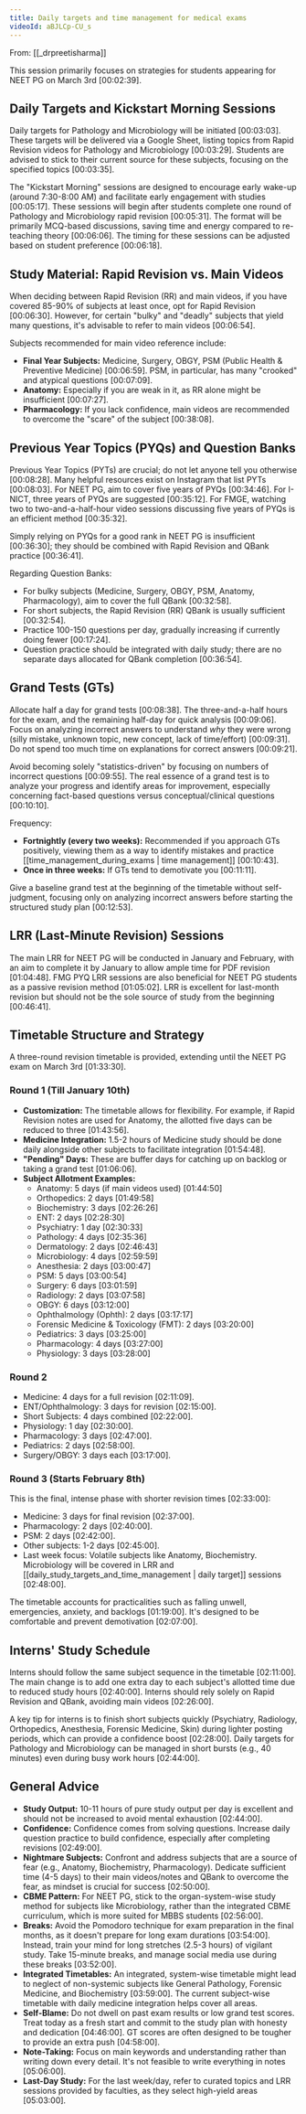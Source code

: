 ```yaml
---
title: Daily targets and time management for medical exams
videoId: aBJLCp-CU_s
---
```


From: [[_drpreetisharma]] <br/> 

This session primarily focuses on strategies for students appearing for NEET PG on March 3rd <a class="yt-timestamp" data-t="00:02:39">[00:02:39]</a>.

## Daily Targets and Kickstart Morning Sessions

Daily targets for Pathology and Microbiology will be initiated <a class="yt-timestamp" data-t="00:03:03">[00:03:03]</a>. These targets will be delivered via a Google Sheet, listing topics from Rapid Revision videos for Pathology and Microbiology <a class="yt-timestamp" data-t="00:03:29">[00:03:29]</a>. Students are advised to stick to their current source for these subjects, focusing on the specified topics <a class="yt-timestamp" data-t="00:03:35">[00:03:35]</a>.

The "Kickstart Morning" sessions are designed to encourage early wake-up (around 7:30-8:00 AM) and facilitate early engagement with studies <a class="yt-timestamp" data-t="00:05:17">[00:05:17]</a>. These sessions will begin after students complete one round of Pathology and Microbiology rapid revision <a class="yt-timestamp" data-t="00:05:31">[00:05:31]</a>. The format will be primarily MCQ-based discussions, saving time and energy compared to re-teaching theory <a class="yt-timestamp" data-t="00:06:06">[00:06:06]</a>. The timing for these sessions can be adjusted based on student preference <a class="yt-timestamp" data-t="00:06:18">[00:06:18]</a>.

## Study Material: Rapid Revision vs. Main Videos

When deciding between Rapid Revision (RR) and main videos, if you have covered 85-90% of subjects at least once, opt for Rapid Revision <a class="yt-timestamp" data-t="00:06:30">[00:06:30]</a>. However, for certain "bulky" and "deadly" subjects that yield many questions, it's advisable to refer to main videos <a class="yt-timestamp" data-t="00:06:54">[00:06:54]</a>.

Subjects recommended for main video reference include:
*   **Final Year Subjects:** Medicine, Surgery, OBGY, PSM (Public Health & Preventive Medicine) <a class="yt-timestamp" data-t="00:06:59">[00:06:59]</a>. PSM, in particular, has many "crooked" and atypical questions <a class="yt-timestamp" data-t="00:07:09">[00:07:09]</a>.
*   **Anatomy:** Especially if you are weak in it, as RR alone might be insufficient <a class="yt-timestamp" data-t="00:07:27">[00:07:27]</a>.
*   **Pharmacology:** If you lack confidence, main videos are recommended to overcome the "scare" of the subject <a class="yt-timestamp" data-t="00:38:08">[00:38:08]</a>.

## Previous Year Topics (PYQs) and Question Banks

Previous Year Topics (PYTs) are crucial; do not let anyone tell you otherwise <a class="yt-timestamp" data-t="00:08:28">[00:08:28]</a>. Many helpful resources exist on Instagram that list PYTs <a class="yt-timestamp" data-t="00:08:03">[00:08:03]</a>. For NEET PG, aim to cover five years of PYQs <a class="yt-timestamp" data-t="00:34:46">[00:34:46]</a>. For I-NICT, three years of PYQs are suggested <a class="yt-timestamp" data-t="00:35:12">[00:35:12]</a>. For FMGE, watching two to two-and-a-half-hour video sessions discussing five years of PYQs is an efficient method <a class="yt-timestamp" data-t="00:35:32">[00:35:32]</a>.

Simply relying on PYQs for a good rank in NEET PG is insufficient <a class="yt-timestamp" data-t="00:36:30">[00:36:30]</a>; they should be combined with Rapid Revision and QBank practice <a class="yt-timestamp" data-t="00:36:41">[00:36:41]</a>.

Regarding Question Banks:
*   For bulky subjects (Medicine, Surgery, OBGY, PSM, Anatomy, Pharmacology), aim to cover the full QBank <a class="yt-timestamp" data-t="00:32:58">[00:32:58]</a>.
*   For short subjects, the Rapid Revision (RR) QBank is usually sufficient <a class="yt-timestamp" data-t="00:32:54">[00:32:54]</a>.
*   Practice 100-150 questions per day, gradually increasing if currently doing fewer <a class="yt-timestamp" data-t="00:17:24">[00:17:24]</a>.
*   Question practice should be integrated with daily study; there are no separate days allocated for QBank completion <a class="yt-timestamp" data-t="00:36:54">[00:36:54]</a>.

## Grand Tests (GTs)

Allocate half a day for grand tests <a class="yt-timestamp" data-t="00:08:38">[00:08:38]</a>. The three-and-a-half hours for the exam, and the remaining half-day for quick analysis <a class="yt-timestamp" data-t="00:09:06">[00:09:06]</a>. Focus on analyzing incorrect answers to understand *why* they were wrong (silly mistake, unknown topic, new concept, lack of time/effort) <a class="yt-timestamp" data-t="00:09:31">[00:09:31]</a>. Do not spend too much time on explanations for correct answers <a class="yt-timestamp" data-t="00:09:21">[00:09:21]</a>.

Avoid becoming solely "statistics-driven" by focusing on numbers of incorrect questions <a class="yt-timestamp" data-t="00:09:55">[00:09:55]</a>. The real essence of a grand test is to analyze your progress and identify areas for improvement, especially concerning fact-based questions versus conceptual/clinical questions <a class="yt-timestamp" data-t="00:10:10">[00:10:10]</a>.

Frequency:
*   **Fortnightly (every two weeks):** Recommended if you approach GTs positively, viewing them as a way to identify mistakes and practice [[time_management_during_exams | time management]] <a class="yt-timestamp" data-t="00:10:43">[00:10:43]</a>.
*   **Once in three weeks:** If GTs tend to demotivate you <a class="yt-timestamp" data-t="00:11:11">[00:11:11]</a>.

Give a baseline grand test at the beginning of the timetable without self-judgment, focusing only on analyzing incorrect answers before starting the structured study plan <a class="yt-timestamp" data-t="00:12:53">[00:12:53]</a>.

## LRR (Last-Minute Revision) Sessions

The main LRR for NEET PG will be conducted in January and February, with an aim to complete it by January to allow ample time for PDF revision <a class="yt-timestamp" data-t="01:04:48">[01:04:48]</a>. FMG PYQ LRR sessions are also beneficial for NEET PG students as a passive revision method <a class="yt-timestamp" data-t="01:05:02">[01:05:02]</a>. LRR is excellent for last-month revision but should not be the sole source of study from the beginning <a class="yt-timestamp" data-t="00:46:41">[00:46:41]</a>.

## Timetable Structure and Strategy

A three-round revision timetable is provided, extending until the NEET PG exam on March 3rd <a class="yt-timestamp" data-t="01:33:30">[01:33:30]</a>.

### Round 1 (Till January 10th)

*   **Customization:** The timetable allows for flexibility. For example, if Rapid Revision notes are used for Anatomy, the allotted five days can be reduced to three <a class="yt-timestamp" data-t="01:43:56">[01:43:56]</a>.
*   **Medicine Integration:** 1.5-2 hours of Medicine study should be done daily alongside other subjects to facilitate integration <a class="yt-timestamp" data-t="01:54:48">[01:54:48]</a>.
*   **"Pending" Days:** These are buffer days for catching up on backlog or taking a grand test <a class="yt-timestamp" data-t="01:06:06">[01:06:06]</a>.
*   **Subject Allotment Examples:**
    *   Anatomy: 5 days (if main videos used) <a class="yt-timestamp" data-t="01:44:50">[01:44:50]</a>
    *   Orthopedics: 2 days <a class="yt-timestamp" data-t="01:49:58">[01:49:58]</a>
    *   Biochemistry: 3 days <a class="yt-timestamp" data-t="02:26:26">[02:26:26]</a>
    *   ENT: 2 days <a class="yt-timestamp" data-t="02:28:30">[02:28:30]</a>
    *   Psychiatry: 1 day <a class="yt-timestamp" data-t="02:30:33">[02:30:33]</a>
    *   Pathology: 4 days <a class="yt-timestamp" data-t="02:35:36">[02:35:36]</a>
    *   Dermatology: 2 days <a class="yt-timestamp" data-t="02:46:43">[02:46:43]</a>
    *   Microbiology: 4 days <a class="yt-timestamp" data-t="02:59:59">[02:59:59]</a>
    *   Anesthesia: 2 days <a class="yt-timestamp" data-t="03:00:47">[03:00:47]</a>
    *   PSM: 5 days <a class="yt-timestamp" data-t="03:00:54">[03:00:54]</a>
    *   Surgery: 6 days <a class="yt-timestamp" data-t="03:01:59">[03:01:59]</a>
    *   Radiology: 2 days <a class="yt-timestamp" data-t="03:07:58">[03:07:58]</a>
    *   OBGY: 6 days <a class="yt-timestamp" data-t="03:12:00">[03:12:00]</a>
    *   Ophthalmology (Ophth): 2 days <a class="yt-timestamp" data-t="03:17:17">[03:17:17]</a>
    *   Forensic Medicine & Toxicology (FMT): 2 days <a class="yt-timestamp" data-t="03:20:00">[03:20:00]</a>
    *   Pediatrics: 3 days <a class="yt-timestamp" data-t="03:25:00">[03:25:00]</a>
    *   Pharmacology: 4 days <a class="yt-timestamp" data-t="03:27:00">[03:27:00]</a>
    *   Physiology: 3 days <a class="yt-timestamp" data-t="03:28:00">[03:28:00]</a>

### Round 2

*   Medicine: 4 days for a full revision <a class="yt-timestamp" data-t="02:11:09">[02:11:09]</a>.
*   ENT/Ophthalmology: 3 days for revision <a class="yt-timestamp" data-t="02:15:00">[02:15:00]</a>.
*   Short Subjects: 4 days combined <a class="yt-timestamp" data-t="02:22:00">[02:22:00]</a>.
*   Physiology: 1 day <a class="yt-timestamp" data-t="02:30:00">[02:30:00]</a>.
*   Pharmacology: 3 days <a class="yt-timestamp" data-t="02:47:00">[02:47:00]</a>.
*   Pediatrics: 2 days <a class="yt-timestamp" data-t="02:58:00">[02:58:00]</a>.
*   Surgery/OBGY: 3 days each <a class="yt-timestamp" data-t="03:17:00">[03:17:00]</a>.

### Round 3 (Starts February 8th)

This is the final, intense phase with shorter revision times <a class="yt-timestamp" data-t="02:33:00">[02:33:00]</a>:
*   Medicine: 3 days for final revision <a class="yt-timestamp" data-t="02:37:00">[02:37:00]</a>.
*   Pharmacology: 2 days <a class="yt-timestamp" data-t="02:40:00">[02:40:00]</a>.
*   PSM: 2 days <a class="yt-timestamp" data-t="02:42:00">[02:42:00]</a>.
*   Other subjects: 1-2 days <a class="yt-timestamp" data-t="02:45:00">[02:45:00]</a>.
*   Last week focus: Volatile subjects like Anatomy, Biochemistry. Microbiology will be covered in LRR and [[daily_study_targets_and_time_management | daily target]] sessions <a class="yt-timestamp" data-t="02:48:00">[02:48:00]</a>.

The timetable accounts for practicalities such as falling unwell, emergencies, anxiety, and backlogs <a class="yt-timestamp" data-t="01:19:00">[01:19:00]</a>. It's designed to be comfortable and prevent demotivation <a class="yt-timestamp" data-t="02:07:00">[02:07:00]</a>.

## Interns' Study Schedule

Interns should follow the same subject sequence in the timetable <a class="yt-timestamp" data-t="02:11:00">[02:11:00]</a>. The main change is to add one extra day to each subject's allotted time due to reduced study hours <a class="yt-timestamp" data-t="02:40:00">[02:40:00]</a>. Interns should rely solely on Rapid Revision and QBank, avoiding main videos <a class="yt-timestamp" data-t="02:26:00">[02:26:00]</a>.

A key tip for interns is to finish short subjects quickly (Psychiatry, Radiology, Orthopedics, Anesthesia, Forensic Medicine, Skin) during lighter posting periods, which can provide a confidence boost <a class="yt-timestamp" data-t="02:28:00">[02:28:00]</a>. Daily targets for Pathology and Microbiology can be managed in short bursts (e.g., 40 minutes) even during busy work hours <a class="yt-timestamp" data-t="02:44:00">[02:44:00]</a>.

## General Advice

*   **Study Output:** 10-11 hours of pure study output per day is excellent and should not be increased to avoid mental exhaustion <a class="yt-timestamp" data-t="02:44:00">[02:44:00]</a>.
*   **Confidence:** Confidence comes from solving questions. Increase daily question practice to build confidence, especially after completing revisions <a class="yt-timestamp" data-t="02:49:00">[02:49:00]</a>.
*   **Nightmare Subjects:** Confront and address subjects that are a source of fear (e.g., Anatomy, Biochemistry, Pharmacology). Dedicate sufficient time (4-5 days) to their main videos/notes and QBank to overcome the fear, as mindset is crucial for success <a class="yt-timestamp" data-t="02:50:00">[02:50:00]</a>.
*   **CBME Pattern:** For NEET PG, stick to the organ-system-wise study method for subjects like Microbiology, rather than the integrated CBME curriculum, which is more suited for MBBS students <a class="yt-timestamp" data-t="02:56:00">[02:56:00]</a>.
*   **Breaks:** Avoid the Pomodoro technique for exam preparation in the final months, as it doesn't prepare for long exam durations <a class="yt-timestamp" data-t="03:54:00">[03:54:00]</a>. Instead, train your mind for long stretches (2.5-3 hours) of vigilant study. Take 15-minute breaks, and manage social media use during these breaks <a class="yt-timestamp" data-t="03:52:00">[03:52:00]</a>.
*   **Integrated Timetables:** An integrated, system-wise timetable might lead to neglect of non-systemic subjects like General Pathology, Forensic Medicine, and Biochemistry <a class="yt-timestamp" data-t="03:59:00">[03:59:00]</a>. The current subject-wise timetable with daily medicine integration helps cover all areas.
*   **Self-Blame:** Do not dwell on past exam results or low grand test scores. Treat today as a fresh start and commit to the study plan with honesty and dedication <a class="yt-timestamp" data-t="04:46:00">[04:46:00]</a>. GT scores are often designed to be tougher to provide an extra push <a class="yt-timestamp" data-t="04:58:00">[04:58:00]</a>.
*   **Note-Taking:** Focus on main keywords and understanding rather than writing down every detail. It's not feasible to write everything in notes <a class="yt-timestamp" data-t="05:06:00">[05:06:00]</a>.
*   **Last-Day Study:** For the last week/day, refer to curated topics and LRR sessions provided by faculties, as they select high-yield areas <a class="yt-timestamp" data-t="05:03:00">[05:03:00]</a>.